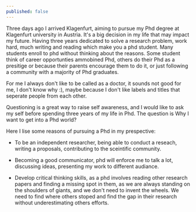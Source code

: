 ```yaml
---
published: false
---
```

Three days ago I arrived Klagenfurt, aiming to pursue my Phd degree at Klagenfurt university in Austria. It's a big decision in my life that may impact my future. Having three years dedicated to solve a research problem, work hard, much writing and reading which make you a phd student. Many students enroll to phd without thinking about the reasons. Some student think of career opportunties ammobined Phd, others do their Phd as a presitige or because their parents encourage them to do it, or just following a community with a majority of Phd graduates.

For me I always don't like to be called as a doctor, it sounds not good for me, I don't know why :), maybe because I don't like labels and titles that seperate people from each other. 

Questioning is a great way to raise self awareness, and I would like to ask my self before spending three years of my life in Phd. The question is Why I want to get into a Phd world?

Here I lise some reasons of pursuing a Phd in my prespective:

- To be an independent researcher, being able to conduct a reseach, writing a proposals, contributing to the sceintific community.

- Becoming a good communicator, phd will enforce me to talk a lot, discussing ideas, presenting my work to different audiance. 

- Develop critical thinking skills, as a phd involves reading other research papers and finding a missing spot in them, as we are always standing on the shoulders of giants, and we don't need to invent the wheels. We need to find where others stoped and find the gap in their research without underestimating others efforts.
